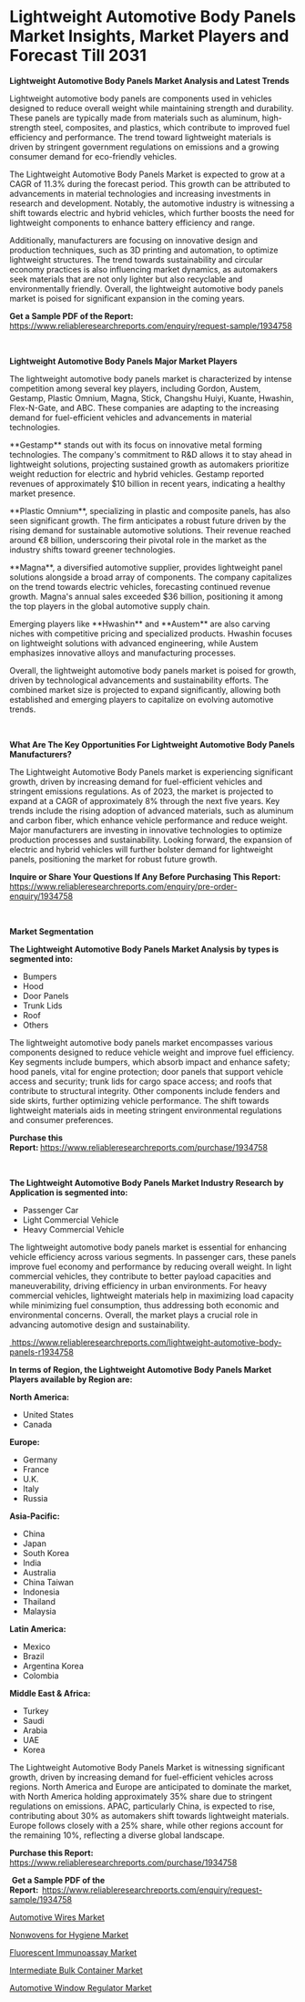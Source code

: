 <p><h1>Lightweight Automotive Body Panels Market Insights, Market Players and Forecast Till 2031</h1></p><p><strong>Lightweight Automotive Body Panels Market Analysis and Latest Trends</strong></p>
<p><p>Lightweight automotive body panels are components used in vehicles designed to reduce overall weight while maintaining strength and durability. These panels are typically made from materials such as aluminum, high-strength steel, composites, and plastics, which contribute to improved fuel efficiency and performance. The trend toward lightweight materials is driven by stringent government regulations on emissions and a growing consumer demand for eco-friendly vehicles.</p><p>The Lightweight Automotive Body Panels Market is expected to grow at a CAGR of 11.3% during the forecast period. This growth can be attributed to advancements in material technologies and increasing investments in research and development. Notably, the automotive industry is witnessing a shift towards electric and hybrid vehicles, which further boosts the need for lightweight components to enhance battery efficiency and range. </p><p>Additionally, manufacturers are focusing on innovative design and production techniques, such as 3D printing and automation, to optimize lightweight structures. The trend towards sustainability and circular economy practices is also influencing market dynamics, as automakers seek materials that are not only lighter but also recyclable and environmentally friendly. Overall, the lightweight automotive body panels market is poised for significant expansion in the coming years.</p></p>
<p><strong>Get a Sample PDF of the Report:&nbsp;</strong> <a href="https://www.reliableresearchreports.com/enquiry/request-sample/1934758?utm_campaign=31&utm_medium=2&utm_source=Github&utm_content=ia&utm_term=02112024&utm_id=lightweight-automotive-body-panels">https://www.reliableresearchreports.com/enquiry/request-sample/1934758</a></p>
<p>&nbsp;</p>
<p><strong>Lightweight Automotive Body Panels Major Market Players</strong></p>
<p><p>The lightweight automotive body panels market is characterized by intense competition among several key players, including Gordon, Austem, Gestamp, Plastic Omnium, Magna, Stick, Changshu Huiyi, Kuante, Hwashin, Flex-N-Gate, and ABC. These companies are adapting to the increasing demand for fuel-efficient vehicles and advancements in material technologies.</p><p>**Gestamp** stands out with its focus on innovative metal forming technologies. The company's commitment to R&D allows it to stay ahead in lightweight solutions, projecting sustained growth as automakers prioritize weight reduction for electric and hybrid vehicles. Gestamp reported revenues of approximately $10 billion in recent years, indicating a healthy market presence.</p><p>**Plastic Omnium**, specializing in plastic and composite panels, has also seen significant growth. The firm anticipates a robust future driven by the rising demand for sustainable automotive solutions. Their revenue reached around €8 billion, underscoring their pivotal role in the market as the industry shifts toward greener technologies.</p><p>**Magna**, a diversified automotive supplier, provides lightweight panel solutions alongside a broad array of components. The company capitalizes on the trend towards electric vehicles, forecasting continued revenue growth. Magna's annual sales exceeded $36 billion, positioning it among the top players in the global automotive supply chain.</p><p>Emerging players like **Hwashin** and **Austem** are also carving niches with competitive pricing and specialized products. Hwashin focuses on lightweight solutions with advanced engineering, while Austem emphasizes innovative alloys and manufacturing processes.</p><p>Overall, the lightweight automotive body panels market is poised for growth, driven by technological advancements and sustainability efforts. The combined market size is projected to expand significantly, allowing both established and emerging players to capitalize on evolving automotive trends.</p></p>
<p>&nbsp;</p>
<p><strong>What Are The Key Opportunities For Lightweight Automotive Body Panels Manufacturers?</strong></p>
<p><p>The Lightweight Automotive Body Panels market is experiencing significant growth, driven by increasing demand for fuel-efficient vehicles and stringent emissions regulations. As of 2023, the market is projected to expand at a CAGR of approximately 8% through the next five years. Key trends include the rising adoption of advanced materials, such as aluminum and carbon fiber, which enhance vehicle performance and reduce weight. Major manufacturers are investing in innovative technologies to optimize production processes and sustainability. Looking forward, the expansion of electric and hybrid vehicles will further bolster demand for lightweight panels, positioning the market for robust future growth.</p></p>
<p><strong>Inquire or Share Your Questions If Any Before Purchasing This Report:</strong> <a href="https://www.reliableresearchreports.com/enquiry/pre-order-enquiry/1934758?utm_campaign=31&utm_medium=2&utm_source=Github&utm_content=ia&utm_term=02112024&utm_id=lightweight-automotive-body-panels">https://www.reliableresearchreports.com/enquiry/pre-order-enquiry/1934758</a></p>
<p>&nbsp;</p>
<p><strong>Market Segmentation</strong></p>
<p><strong>The Lightweight Automotive Body Panels Market Analysis by types is segmented into:</strong></p>
<p><ul><li>Bumpers</li><li>Hood</li><li>Door Panels</li><li>Trunk Lids</li><li>Roof</li><li>Others</li></ul></p>
<p><p>The lightweight automotive body panels market encompasses various components designed to reduce vehicle weight and improve fuel efficiency. Key segments include bumpers, which absorb impact and enhance safety; hood panels, vital for engine protection; door panels that support vehicle access and security; trunk lids for cargo space access; and roofs that contribute to structural integrity. Other components include fenders and side skirts, further optimizing vehicle performance. The shift towards lightweight materials aids in meeting stringent environmental regulations and consumer preferences.</p></p>
<p><strong>Purchase this Report:&nbsp;</strong><a href="https://www.reliableresearchreports.com/purchase/1934758?utm_campaign=31&utm_medium=2&utm_source=Github&utm_content=ia&utm_term=02112024&utm_id=lightweight-automotive-body-panels">https://www.reliableresearchreports.com/purchase/1934758</a></p>
<p>&nbsp;</p>
<p><strong>The Lightweight Automotive Body Panels Market Industry Research by Application is segmented into:</strong></p>
<p><ul><li>Passenger Car</li><li>Light Commercial Vehicle</li><li>Heavy Commercial Vehicle</li></ul></p>
<p><p>The lightweight automotive body panels market is essential for enhancing vehicle efficiency across various segments. In passenger cars, these panels improve fuel economy and performance by reducing overall weight. In light commercial vehicles, they contribute to better payload capacities and maneuverability, driving efficiency in urban environments. For heavy commercial vehicles, lightweight materials help in maximizing load capacity while minimizing fuel consumption, thus addressing both economic and environmental concerns. Overall, the market plays a crucial role in advancing automotive design and sustainability.</p></p>
<p><a href="https://www.reliableresearchreports.com/lightweight-automotive-body-panels-r1934758?utm_campaign=31&utm_medium=2&utm_source=Github&utm_content=ia&utm_term=02112024&utm_id=lightweight-automotive-body-panels">&nbsp;https://www.reliableresearchreports.com/lightweight-automotive-body-panels-r1934758</a></p>
<p><strong>In terms of Region, the Lightweight Automotive Body Panels Market Players available by Region are:</strong></p>
<p>
    <p> <strong> North America: </strong>
        <ul>
            <li>United States</li>
            <li>Canada</li>
        </ul>
        </p> 
    <p> <strong> Europe: </strong>
        <ul>
            <li>Germany</li>
            <li>France</li>
            <li>U.K.</li>
            <li>Italy</li>
            <li>Russia</li>
        </ul>
        </p> 
    <p> <strong> Asia-Pacific: </strong>
        <ul>
            <li>China</li>
            <li>Japan</li>
            <li>South Korea</li>
            <li>India</li>
            <li>Australia</li>
            <li>China Taiwan</li>
            <li>Indonesia</li>
            <li>Thailand</li>
            <li>Malaysia</li>
        </ul>
        </p> 
    <p> <strong> Latin America: </strong>
        <ul>
            <li>Mexico</li>
            <li>Brazil</li>
            <li>Argentina Korea</li>
            <li>Colombia</li>
        </ul>
        </p> 
    <p> <strong> Middle East & Africa: </strong>
        <ul>
            <li>Turkey</li>
            <li>Saudi</li>
            <li>Arabia</li>
            <li>UAE</li>
            <li>Korea</li>
        </ul>
    </p>
    </p>
<p><p>The Lightweight Automotive Body Panels Market is witnessing significant growth, driven by increasing demand for fuel-efficient vehicles across regions. North America and Europe are anticipated to dominate the market, with North America holding approximately 35% share due to stringent regulations on emissions. APAC, particularly China, is expected to rise, contributing about 30% as automakers shift towards lightweight materials. Europe follows closely with a 25% share, while other regions account for the remaining 10%, reflecting a diverse global landscape.</p></p>
<p><strong>Purchase this Report: </strong><a href="https://www.reliableresearchreports.com/purchase/1934758?utm_campaign=31&utm_medium=2&utm_source=Github&utm_content=ia&utm_term=02112024&utm_id=lightweight-automotive-body-panels">https://www.reliableresearchreports.com/purchase/1934758</a></p>
<p>&nbsp;<strong>Get a Sample PDF of the Report:&nbsp;&nbsp;</strong><a href="https://www.reliableresearchreports.com/enquiry/request-sample/1934758?utm_campaign=31&utm_medium=2&utm_source=Github&utm_content=ia&utm_term=02112024&utm_id=lightweight-automotive-body-panels">https://www.reliableresearchreports.com/enquiry/request-sample/1934758</a></p>
<p><strong></strong></p>
<p><p><a href="https://github.com/shivermasallash/Market-Research-Report-List-1/blob/main/automotive-wires-market.md?utm_campaign=31&utm_medium=2&utm_source=Github&utm_content=ia&utm_term=02112024&utm_id=lightweight-automotive-body-panels">Automotive Wires Market</a></p><p><a href="https://www.linkedin.com/pulse/exploring-nonwovens-hygiene-market-strategic-insights-n4zve?utm_campaign=31&utm_medium=2&utm_source=Github&utm_content=ia&utm_term=02112024&utm_id=lightweight-automotive-body-panels">Nonwovens for Hygiene Market</a></p><p><a href="https://issuu.com/reportprime-2/docs/fluorescent-immunoassay-market-size_9a3e0e0ec3a982?utm_campaign=31&utm_medium=2&utm_source=Github&utm_content=ia&utm_term=02112024&utm_id=lightweight-automotive-body-panels">Fluorescent Immunoassay Market</a></p><p><a href="https://www.linkedin.com/pulse/insights-intermediate-bulk-container-market-size-which-mnfne?utm_campaign=31&utm_medium=2&utm_source=Github&utm_content=ia&utm_term=02112024&utm_id=lightweight-automotive-body-panels">Intermediate Bulk Container Market</a></p><p><a href="https://github.com/taketakyriffecd/Market-Research-Report-List-1/blob/main/automotive-window-regulator-market.md?utm_campaign=31&utm_medium=2&utm_source=Github&utm_content=ia&utm_term=02112024&utm_id=lightweight-automotive-body-panels">Automotive Window Regulator Market</a></p></p>